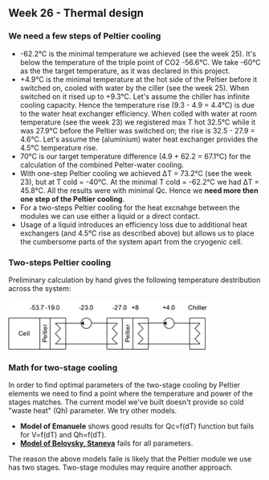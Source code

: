 ## Week 26 - Thermal design

### We need a few steps of Peltier cooling
* -62.2&deg;C is the minimal temperature we achieved (see the week 25). It's below the temperature of the triple point of CO2 -56.6&deg;C. We take -60&deg;C as the the target temperature, as it was declared in this project.
* +4.9&deg;C is the minimal temperature at the hot side of the Peltier before it switched on, cooled with water by the ciller (see the week 25). When switched on it rised up to +9.3&deg;C. Let's assume the chiller has infinite cooling capacity. Hence the temperature rise (9.3 - 4.9 = 4.4&deg;C) is due to the water heat exchanger efficiency. When colled with water at room temperature (see the week 23) we registered max T hot 32.5&deg;C while it was 27.9&deg;C before the Peltier was switched on; the rise is 32.5 - 27.9 = 4.6&deg;C. Let's assume the (aluminium) water heat exchanger provides the 4.5&deg;C temperature rise.
* 70&deg;C is our target temperature difference (4.9 + 62.2 = 67.1&deg;C) for the calculation of the combined Pelter-water cooling.
* With one-step Peltier cooling we achieved &#916;T = 73.2&deg;C (see the week 23), but at T cold = -40&deg;C. At the minimal T cold = -62.2&deg;C we had &#916;T = 45.8&deg;C. All the results were with minimal Qc. Hence we **need more then one step of the Peltier cooling**.
* For a two-steps Peltier cooling for the heat excnahge between the modules we can use either a liquid or a direct contact.
* Usage of a liquid introduces an efficiency loss due to additional heat exchangers (and 4.5&deg;C rise as described above) but allows us to place the cumbersome parts of the system apart from the cryogenic cell.

### Two-steps Peltier cooling
Preliminary calculation by hand gives the following temperature destribution across the system:

<img alt="Two-stage cooling diagram" src="/img/2024-06-20 - Two-stage colling.png" width=400px>

### Math for two-stage cooling
In order to find optimal parameters of the two-stage cooling by Peltier elements we need to find a point where the temperature and power of the stages matches. The current model we've built doesn't provide so cold "waste heat" (Qh) parameter. We try other models.

* **Model of Emanuele** shows good results for Qc=f(dT) function but fails for V=f(dT) and Qh=f(dT).
* **[Model of Belovsky, Staneva](https://www.researchgate.net/publication/317584219_Mathematical_Model_of_Thermoelectric_Peltier_Module)** fails for all parameters.

The reason the above models faile is likely that the Peltier module we use has two stages. Two-stage modules may require another approach.
